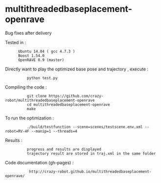 multithreadedbaseplacement-openrave
==================

Bug fixes after delivery

Tested in :

	      Ubuntu 14.04 ( gcc 4.7.3 )
	      Boost 1.54.0
	      OpenRAVE 0.9 (master)
         
              	      

Directly want to play the optimized base pose and trajectory , execute :

              python test.py


Compiling the code :

              git clone https://github.com/crazy-robot/multithreadedbaseplacement-openrave
              cd multithreadedbaseplacement-openrave
              make
              
To run the optimization :

              ./build/testfunction --scene=scenes/testscene.env.xml --robot=RV-4F --manip=1 --threads=4
              
              
Results :
    
              progress and results are displayed
              trajectory result are stored in traj.xml in the same folder


Code documentation (gh-pages) :

               http://crazy-robot.github.io/multithreadedbaseplacement-openrave/
               
